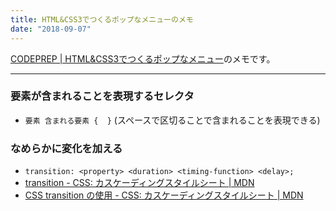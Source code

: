 ```yaml
---
title: HTML&CSS3でつくるポップなメニューのメモ
date: "2018-09-07"
---
```


[CODEPREP | HTML&CSS3でつくるポップなメニュー](https://codeprep.jp/books/19)のメモです。

---

### 要素が含まれることを表現するセレクタ
- `要素 含まれる要素 {  }` (スペースで区切ることで含まれることを表現できる)

### なめらかに変化を加える
- `transition: <property> <duration> <timing-function> <delay>;`
- [transition - CSS: カスケーディングスタイルシート | MDN](https://developer.mozilla.org/ja/docs/Web/CSS/transition)
- [CSS transition の使用 - CSS: カスケーディングスタイルシート | MDN](https://developer.mozilla.org/ja/docs/Web/CSS/CSS_Transitions/Using_CSS_transitions)

